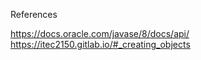 References

https://docs.oracle.com/javase/8/docs/api/
https://itec2150.gitlab.io/#_creating_objects
